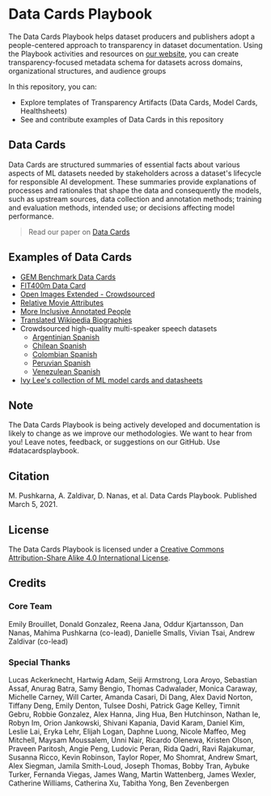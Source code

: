 # Data Cards Playbook

The Data Cards Playbook helps dataset producers and publishers adopt a
people-centered approach to transparency in dataset documentation.
Using the Playbook activities and resources on [our website](https://pair-code.github.io/datacardsplaybook), 
you can create transparency-focused metadata schema for datasets 
across domains, organizational structures, and audience groups


In this repository, you can:
- Explore templates of Transparency Artifacts (Data Cards, Model Cards, Healthsheets)
- See and contribute examples of Data Cards in this repository


## Data Cards
Data Cards are structured summaries of essential facts about various aspects of 
ML datasets needed by stakeholders across a dataset's lifecycle for responsible 
AI development. These summaries provide explanations of processes and rationales 
that shape the data and consequently the models, such as upstream sources, 
data collection and annotation methods; training and evaluation methods, intended use; 
or decisions affecting model performance.

> Read our paper on [Data Cards](https://arxiv.org/abs/2204.01075)

## Examples of Data Cards

- [GEM Benchmark Data Cards](https://gem-benchmark.com/data_cards)
- [FIT400m Data Card](https://github.com/google-research/parti/blob/main/data_cards/fit400m_data_card.pdf)
- [Open Images Extended - Crowdsourced](https://research.google/tools/datasets/open-images-extended-crowdsourced/)
- [Relative Movie Attributes](https://github.com/google-research-datasets/soft-attributes/blob/main/Data-Description.pdf)
- [More Inclusive Annotated People](https://storage.googleapis.com/openimages/open_images_extended_miap/Open%20Images%20Extended%20-%20MIAP%20-%20Data%20Card.pdf)
- [Translated Wikipedia Biographies](https://research.google/tools/datasets/translated-wikipedia-biographies/#:~:text=The%20Translated%20Wikipedia%20Biographies%20dataset,drop%2C%20possessives%20and%20gender%20agreement.)
- Crowdsourced high-quality multi-speaker speech datasets
    - [Argentinian Spanish](https://research.google/tools/datasets/argentinian-spanish-tts/)
    - [Chilean Spanish](https://research.google/tools/datasets/chilean-spanish-tts/)
    - [Colombian Spanish](https://research.google/tools/datasets/colombian-spanish-tts/)
    - [Peruvian Spanish](https://research.google/tools/datasets/peruvian-spanish-tts/)
    - [Venezulean Spanish](https://research.google/tools/datasets/venezuelan-spanish-tts/)
- [Ivy Lee's collection of ML model cards and datasheets](https://github.com/ivylee/model-cards-and-datasheets)

## Note
The Data Cards Playbook is being actively developed and documentation is likely
to change as we improve our methodologies. We want to hear from you!
Leave notes, feedback, or suggestions on our GitHub. Use #datacardsplaybook.

## Citation
M. Pushkarna, A. Zaldivar, D. Nanas, et al. Data Cards Playbook.
Published March 5, 2021.

## License
The Data Cards Playbook is licensed under a [Creative Commons Attribution-Share
Alike 4.0 International License](https://creativecommons.org/licenses/by-sa/4.0/).

## Credits
### Core Team
Emily Brouillet, Donald Gonzalez, Reena Jana, Oddur Kjartansson, Dan Nanas, Mahima Pushkarna (co-lead), Danielle Smalls, Vivian Tsai, Andrew Zaldivar (co-lead)

### Special Thanks
Lucas Ackerknecht, Hartwig Adam, Seiji Armstrong, Lora Aroyo, Sebastian Assaf, Anurag Batra, Samy Bengio, Thomas Cadwalader, Monica Caraway, Michelle Carney, Will Carter, Amanda Casari, Di Dang, Alex David Norton, Tiffany Deng, Emily Denton, Tulsee Doshi, Patrick Gage Kelley, Timnit Gebru,  Robbie Gonzalez, Alex Hanna, Jing Hua, Ben Hutchinson, Nathan Ie, Robyn Im, Orion Jankowski, Shivani Kapania, David Karam, Daniel Kim, Leslie Lai, Eryka Lehr, Elijah Logan, Daphne Luong, Nicole Maffeo, Meg Mitchell, Maysam Moussalem, Unni Nair, Ricardo Olenewa, Kristen Olson, Praveen Paritosh, Angie Peng, Ludovic Peran, Rida Qadri, Ravi Rajakumar, Susanna Ricco, Kevin Robinson, Taylor Roper, Mo Shomrat, Andrew Smart, Alex Siegman, Jamila Smith-Loud, Joseph Thomas, Bobby Tran, Aybuke Turker, Fernanda Viegas, James Wang, Martin Wattenberg, James Wexler, Catherine Williams, Catherina Xu, Tabitha Yong, Ben Zevenbergen
